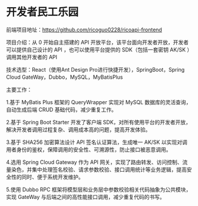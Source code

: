 # 开发者民工乐园
前端项目地址：https://github.com/ricoguo0228/ricoapi-frontend

项目介绍：从 0 开始自主搭建的 API 开放平台，该平台面向开发者开放，开发者可以提供自己设计的 API ，也可以使用平台提供的 SDK（包括一套密钥 AK/SK ）调用其他开发者的 API

技术选型：React（使用Ant Design Pro进行快捷开发），SpringBoot，Spring Cloud GateWay，Dubbo，MySQL，MyBatisPlus

主要工作：

1.基于 MyBatis Plus 框架的 QueryWrapper 实现对 MySQL 数据库的灵活查询，⾃动⽣成后端 CRUD 基础代码，减少重复⼯作。

2.基于 Spring Boot Starter 开发了客户端 SDK，对所有使用平台的开发者开放，解决开发者调⽤过程复杂、调用成本高的问题，提⾼开发体验。

3.基于 SHA256 加密算法设计 API 签名认证算法，生成唯一 AK/SK 以实现对调用者身份的鉴权，保障调⽤的安全性、可溯源性，防⽌接⼝被恶意调⽤。

4.选⽤ Spring Cloud Gateway 作为 API ⽹关，实现了路由转发、访问控制、流量染⾊，并集中处理签名校验、请求参数校验、接⼝调⽤统计等业务逻辑，提⾼安全性的同时、便于系统开发维护。

5.使⽤ Dubbo RPC 框架将模型层和业务层中参数校验相关代码抽象为公共模块，实现 GateWay 与后端之间的⾼性能接⼝调⽤，减少重复代码的书写。
